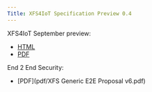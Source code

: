 ```yaml
---
Title: XFS4IoT Specification Preview 0.4
---
```


XFS4IoT September preview:
- [HTML](html/index.html) 
- [PDF](pdf/xfs4iot.pdf)

End 2 End Security:
- [PDF](pdf/XFS Generic E2E Proposal v6.pdf)

